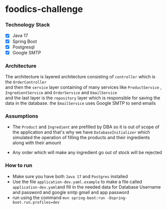 # foodics-challenge


### Technology Stack
- [x] Java 17
- [x] Spring Boot
- [x] Postgresql
- [x] Google SMTP

### Architecture

The architecture is layered architecture consisting of `controller` which is the `OrderController` <br/>
and then the `service` layer containing of many services like `ProductService` , `IngredientService` and `OrderService` and `EmailService`<br/>
and the last layer is the `repository` layer which is responsible for saving the data in the database. the `EmailService` uses Google SMTP to send emails


### Assumptions
- The `Product` and `Ingredient` are prefilled by DBA so it is out of scope of the application and that's why we have `DatabaseInitializer` which simulated the operation of filling the products and their ingredients along with their amount

- Any order which will make any ingredient go out of stock will be rejected


### How to run

- Make sure you have both `Java 17`  and `Postgres`  installed
- Use the file `application-dev.yaml.example` to make a file called `application-dev.yaml`and fill in the needed data for Database Username and password and google smtp gmail and app password
- run using the command `mvn spring-boot:run -Dspring-boot.run.profiles=dev`

